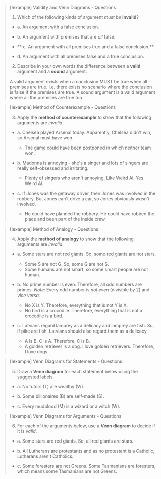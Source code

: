 
> [!example] Validity and Venn Diagrams - Questions
> 
> 1. Which of the following kinds of argument _must be_ **invalid**?
>     
> 
> - a. An argument with a false conclusion.
>     
> - b. An argument with premises that are _all_ false.
>     
> - ** c. An argument with all premises true and a false conclusion.**
>     
> - d. An argument with all premises false and a true conclusion.
>     
> 
> 2. Describe in your own words the difference between a **valid** argument and a **sound** argument.
> 
> A valid argument exists when a conclusion MUST be true when all premises are true. I.e. there exists no scenario where the conclusion is false if the premises are true. A sound argument is a valid argument where all the premises are true too. 
>     

> [!example] Method of Counterexample - Questions
> 
> 3. Apply the **method of counterexample** to show that the following arguments are _invalid_.
>     
> 
> - a. Chelsea played Arsenal today. Apparently, Chelsea didn't win, so Arsenal must have won. 
> 	- The game could have been postponed in which neither team won.
> 
> 
> - b. Madonna is annoying - she's a singer and lots of singers are really self-obsessed and irritating.
> 	- Plenty of singers who aren't annoying. Like Weird Al. Yes. Weird Al.
>     
> - c. If Jones was the getaway driver, then Jones was involved in the robbery. But Jones can't drive a car, so Jones obviously _wasn't_ involved.
> 	- He could have planned the robbery. He could have robbed the place and been part of the inside crew. 
>     

> [!example] Method of Analogy - Questions
> 
> 4. Apply the **method of analogy** to show that the following arguments are _invalid_.
>     
> 
> - a. Some stars are not red giants. So, some red giants are not stars.
> 	- Some S are not G. So, some G are not S.
> 	- Some humans are not smart, so some smart people are not human. 
>     
> - b. No prime number is even. Therefore, all odd numbers are primes. _Note:_ Every odd number is _not even_ (divisible by 2) and _vice versa_.
> 	- No X is Y. Therefore, everything that is not Y is X. 
> 	- No bird is a crocodile. Therefore, everything that is not a crocodile is a bird. 
>     
> - c. Latvians regard lamprey as a delicacy and lamprey are fish. So, if pike are fish, Latvians should also regard them as a delicacy.
> 	- A is B. C is A. Therefore, C is B. 
> 	- A golden retriever is a dog. I love golden retrievers. Therefore, I love dogs. 
> 
>     

> [!example] Venn Diagrams for Statements - Questions
> 
> 5. Draw a **Venn diagram** for each statement below using the suggested labels.
>     
> 
> - a. No tutors (T) are wealthy (W).
>     
> - b. Some billionaires (B) are self-made (S).
>     
> - c. Every mudblood (M) is a wizard or a witch (W).
>     

> [!example] Venn Diagrams for Arguments - Questions
> 
> 6. For each of the arguments below, use a **Venn diagram** to decide if it is _valid_.
>     
> 
> - a. Some stars are red giants. So, all red giants are stars.
>     
> - b. All Lutherans are protestants and as no protestant is a Catholic, Lutherans aren't Catholics.
>     
> - c. Some foresters are not Greens. Some Tasmanians are foresters, which means some Tasmanians are not Greens.
>